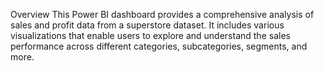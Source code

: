 Overview
This Power BI dashboard provides a comprehensive analysis of sales and profit data from a superstore dataset. It includes various visualizations that enable users to explore and understand the sales performance across different categories, subcategories, segments, and more.
